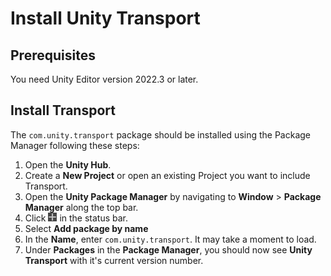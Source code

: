 # Install Unity Transport

## Prerequisites

You need Unity Editor version 2022.3 or later.

## Install Transport

The `com.unity.transport` package should be installed using the Package Manager following these steps:

1. Open the **Unity Hub**.
1. Create a **New Project** or open an existing Project you want to include Transport.
2. Open the **Unity Package Manager** by navigating to **Window** > **Package Manager** along the top bar.
3. Click ![Add](images/add.png) in the status bar.
4. Select **Add package by name**
5. In the **Name**, enter `com.unity.transport`. It may take a moment to load.
6. Under **Packages** in the **Package Manager**, you should now see **Unity Transport** with it's current version number.